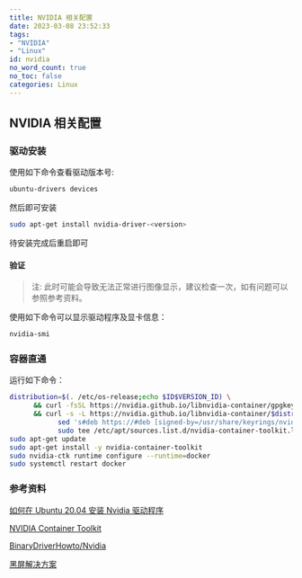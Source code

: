 ```yaml
---
title: NVIDIA 相关配置
date: 2023-03-08 23:52:33
tags:
- "NVIDIA"
- "Linux"
id: nvidia
no_word_count: true
no_toc: false
categories: Linux
---
```


## NVIDIA 相关配置

### 驱动安装

使用如下命令查看驱动版本号:

```bash
ubuntu-drivers devices
```

然后即可安装

```bash
sudo apt-get install nvidia-driver-<version>
```

待安装完成后重启即可

#### 验证

> 注: 此时可能会导致无法正常进行图像显示，建议检查一次，如有问题可以参照参考资料。

使用如下命令可以显示驱动程序及显卡信息：

```bash
nvidia-smi
```

### 容器直通

运行如下命令：

```bash
distribution=$(. /etc/os-release;echo $ID$VERSION_ID) \
      && curl -fsSL https://nvidia.github.io/libnvidia-container/gpgkey | sudo gpg --dearmor -o /usr/share/keyrings/nvidia-container-toolkit-keyring.gpg \
      && curl -s -L https://nvidia.github.io/libnvidia-container/$distribution/libnvidia-container.list | \
            sed 's#deb https://#deb [signed-by=/usr/share/keyrings/nvidia-container-toolkit-keyring.gpg] https://#g' | \
            sudo tee /etc/apt/sources.list.d/nvidia-container-toolkit.list
sudo apt-get update
sudo apt-get install -y nvidia-container-toolkit
sudo nvidia-ctk runtime configure --runtime=docker
sudo systemctl restart docker
```

### 参考资料

[如何在 Ubuntu 20.04 安装 Nvidia 驱动程序](https://www.myfreax.com/how-to-nvidia-drivers-on-ubuntu-20-04/)

[NVIDIA Container Toolkit](https://github.com/NVIDIA/nvidia-docker)

[BinaryDriverHowto/Nvidia](https://help.ubuntu.com/community/BinaryDriverHowto/Nvidia#Troubleshooting)

[黑屏解决方案](https://askubuntu.com/questions/1129516/black-screen-at-boot-after-nvidia-driver-installation-on-ubuntu-18-04-2-lts)
